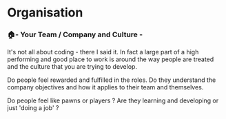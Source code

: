 # Organisation

### :house:- Your Team / Company and Culture -

It's not all about coding - there I said it. In fact a large part of a high performing and good place to work is around the way people are treated and the culture that you are trying to develop.

Do people feel rewarded and fulfilled in the roles. Do they understand the company objectives and how it applies to their team and themselves.

Do people feel like pawns or players ? Are they learning and developing or just 'doing a job' ?
<br />

